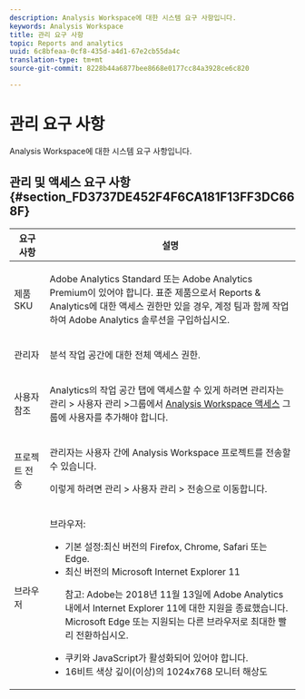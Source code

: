 ```yaml
---
description: Analysis Workspace에 대한 시스템 요구 사항입니다.
keywords: Analysis Workspace
title: 관리 요구 사항
topic: Reports and analytics
uuid: 6c8bfeaa-0cf8-435d-a4d1-67e2cb55da4c
translation-type: tm+mt
source-git-commit: 8228b44a6877bee8668e0177cc84a3928ce6c820

---
```



# 관리 요구 사항

Analysis Workspace에 대한 시스템 요구 사항입니다.

## 관리 및 액세스 요구 사항 {#section_FD3737DE452F4F6CA181F13FF3DC668F}

<table id="table_3065772701A64D4EB5F175100A60F284"> 
 <thead> 
  <tr> 
   <th colname="col1" class="entry"> 요구 사항 </th> 
   <th colname="col2" class="entry"> 설명 </th> 
  </tr>
 </thead>
 <tbody> 
  <tr> 
   <td colname="col1"> 제품 SKU </td> 
   <td colname="col2"> <p> <span class="keyword">Adobe Analytics Standard</span> 또는 <span class="keyword">Adobe Analytics</span> Premium이 있어야 합니다. 표준 제품으로서 Reports &amp; Analytics에 대한 액세스 권한만 있을 경우, 계정 팀과 함께 작업하여 <span class="keyword">Adobe Analytics</span> 솔루션을 구입하십시오. </p> </td> 
  </tr> 
  <tr> 
   <td colname="col1"> 관리자 </td> 
   <td colname="col2"> <p>분석 작업 공간에 대한 전체 액세스 권한. </p> </td> 
  </tr> 
  <tr> 
   <td colname="col1"> 사용자 참조 </td> 
   <td colname="col2"> <p>Analytics의 작업 공간 탭에 액세스할 수 있게 하려면 관리자는 <span class="uicontrol">관리</span> &gt; <span class="uicontrol">사용자 관리</span> &gt;<span class="uicontrol">그룹</span>에서 <a href="https://marketing.adobe.com/resources/help/en_US/reference/groups.html"  >Analysis Workspace 액세스</a> 그룹에 사용자를 추가해야 합니다. </p> </td> 
  </tr> 
  <tr> 
   <td colname="col1"> 프로젝트 전송 </td> 
   <td colname="col2"> <p>관리자는 사용자 간에 <span class="wintitle">Analysis Workspace</span> 프로젝트를 전송할 수 있습니다. </p> <p>이렇게 하려면 <span class="uicontrol">관리</span> &gt; <span class="uicontrol">사용자 관리</span> &gt; <span class="uicontrol">전송</span>으로 이동합니다. </p> </td> 
  </tr> 
  <tr> 
   <td colname="col1"> 브라우저 </td> 
   <td colname="col2"> <p> 브라우저: </p> 
    <ul id="ul_B10D000F38DC44F68E2909B483E58FE0"> 
     <li id="li_5A905B0F5342443B96433FDBB1015CA9">기본 설정:최신 버전의 Firefox, Chrome, Safari 또는 Edge. </li> 
     <li id="li_75D6560CE77748B6B2A794B374E3C6F8"> 최신 버전의 Microsoft Internet Explorer 11 <p> 참고: Adobe는 2018년 11월 13일에 Adobe Analytics 내에서 Internet Explorer 11에 대한 지원을 종료했습니다. Microsoft Edge 또는 지원되는 다른 브라우저로 최대한 빨리 전환하십시오.</p> </li> 
    </ul> 
    <ul id="ul_74DD135CDAEF40A28DCCE927212B4163"> 
     <li id="li_385DCC2B725E4FDBAE75F57E96889B2E"> 쿠키와 JavaScript가 활성화되어 있어야 합니다. </li> 
     <li id="li_AE8D64267EC74C5290CB5793FB0C04D1">16비트 색상 깊이(이상)의 1024x768 모니터 해상도 </li> 
    </ul> </td> 
  </tr> 
 </tbody> 
</table>

